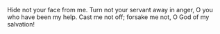 Hide not your face from me. Turn not your servant away in anger, O you who have been my help. Cast me not off; forsake me not, O God of my salvation!
